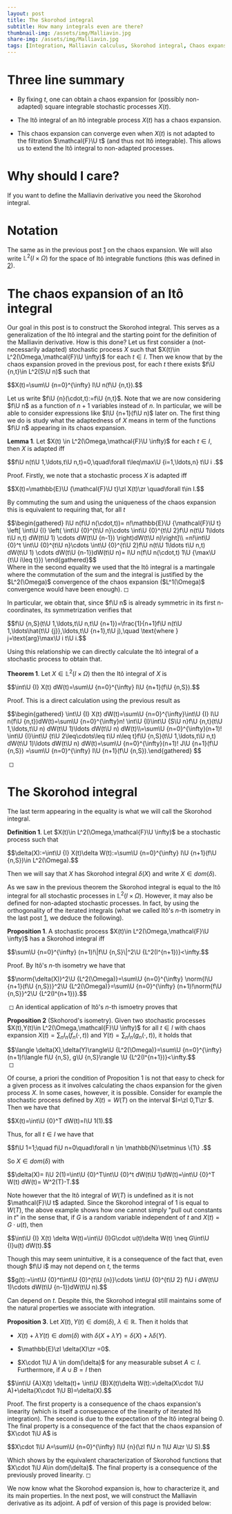 ```yaml
---
layout: post
title: The Skorohod integral
subtitle: How many integrals even are there?
thumbnail-img: /assets/img/Malliavin.jpg
share-img: /assets/img/Malliavin.jpg
tags: [Integration, Malliavin calculus, Skorohod integral, Chaos expansion, Itô integral, Stochastic Calculus]
---
```


# Three line summary

-  By fixing $t$, one can obtain a chaos expansion for (possibly
  non-adapted) square integrable stochastic processes $X(t)$.

-  The Itô integral of an Itô integrable process $X(t)$ has a chaos
  expansion.

-  This chaos expansion can converge even when $X(t)$ is not adapted to
  the filtration $\mathcal{F}\U t$ (and thus not Itô integrable). This
  allows us to extend the Itô integral to non-adapted processes.

# Why should I care?

If you want to define the Malliavin derivative you need the Skorohod
integral.

# Notation

The same as in the previous post [1](https://liamllamazares.github.io/2022-05-26-Malliavin-Calculus-1/) on the chaos expansion. We
will also write $\mathbb{L}^2(I\times \Omega)$ for the space of Itô
integrable functions (this was defined in [2](https://liamllamazares.github.io/2022-05-26-The-Ito-integral/)).

# The chaos expansion of an Itô integral

Our goal in this post is to construct the Skorohod integral. This serves
as a generalization of the Itô integral and the starting point for the
definition of the Malliavin derivative. How is this done? Let us first
consider a (not-necessarily adapted) stochastic process $X$ such that
$X(t)\in L^2(\Omega,\mathcal{F}\U \infty)$ for each $t \in I$. Then we know
that by the chaos expansion proved in the previous post, for each $t$
there exists $f\U {n,t}\in L^2(S\U n)$ such that


<div>
 $$X(t)=\sum\U {n=0}^{\infty} I\U n(f\U {n,t}).$$
</div>

 Let us write
$f\U {n}(\cdot,t):=f\U {n,t}$. Note that we are now considering $f\U n$ as a
function of $n+1$ variables instead of $n$. In particular, we will be
able to consider expressions like $I\U {n+1}(f\U n)$ later on. The first
thing we do is study what the adaptedness of $X$ means in term of the
functions $f\U n$ appearing in its chaos expansion.


**Lemma 1**. Let $X(t) \in L^2(\Omega,\mathcal{F}\U \infty)$ for each
$t \in I$, then $X$ is adapted iff


<div>
 $$f\U n(t\U 1,\ldots,t\U n,t)=0,\quad\forall t\leq\max\U {i=1,\ldots,n} t\U i .$$
</div>





Proof. Firstly, we note that a stochastic process $X$ is adapted iff


<div>
 $$X(t)=\mathbb{E}\U {\mathcal{F}\U t}\zl X(t)\zr \quad\forall t\in I.$$
</div>

 By commuting the sum and
using the uniqueness of the chaos expansion this is equivalent to
requiring that, for all $t$

<div>
 $$\begin{gathered}
    I\U n(f\U n(\cdot,t))=  n!\mathbb{E}\U {\mathcal{F}\U t} \left[ \int\U {I} \left( \int\U {0}^{t\U n}\cdots \int\U {0}^{t\U 2}f\U n(t\U 1\ldots t\U n,t) dW(t\U 1) \cdots dW(t\U {n-1}) \right)dW(t\U n)\right]\\
    =n!\int\U {0}^t \int\U {0}^{t\U n}\cdots \int\U {0}^{t\U 2}f\U n(t\U 1\ldots t\U n,t) dW(t\U 1) \cdots dW(t\U {n-1})dW(t\U n)= I\U n(f\U n(\cdot,t) 1\U {\max\U {t\U i\leq t}})
  \end{gathered}$$
</div>
Where in the second equality we used that the
Itô integral is a martingale where the commutation of the sum and the integral
is justified by the $L^2(\Omega)$ convergence of the chaos expansion
($L^1(\Omega)$ convergence would have been enough). ◻


In particular, we obtain that, since $f\U n$ is already symmetric in its
first n-coordinates, its symmetrization verifies that


<div>
 $$f\U {n,S}(t\U 1,\ldots,t\U n,t\U {n+1})=\frac{1}{n+1}f\U n(t\U 1,\ldots\hat{t\U {j}},\ldots,t\U {n+1},t\U j),\quad \text{where } j=\text{arg}\max\U i t\U i.$$
</div>


Using this relationship we can directly calculate the Itô integral of a
stochastic process to obtain that.


**Theorem 1**. Let $X \in \mathbb{L}^2(I\times\Omega)$ then the Itô
integral of $X$ is


<div>
 $$\int\U {I} X(t) dW(t)=\sum\U {n=0}^{\infty} I\U {n+1}(f\U {n,S}).$$
</div>





Proof. This is a direct calculation using the previous result as



<div>
 $$\begin{gathered}
    \int\U {I} X(t) dW(t)=\sum\U {n=0}^{\infty}\int\U {I} I\U n(f\U {n,t})dW(t)=\sum\U {n=0}^{\infty}n! \int\U {I}\int\U {S\U n}f\U {n,t}(t\U 1,\ldots,t\U n) dW(t\U 1)\ldots dW(t\U n) dW(t)\\=\sum\U {n=0}^{\infty}(n+1)! \int\U {I}\int\U {t\U 2\leq\cdots\leq t\U n\leq t}f\U {n,S}(t\U 1,\ldots,t\U n,t) dW(t\U 1)\ldots dW(t\U n) dW(t)=\sum\U {n=0}^{\infty}(n+1)! J\U {n+1}(f\U {n,S}) =\sum\U {n=0}^{\infty} I\U {n+1}(f\U {n,S}).\end{gathered}
  $$
</div>

  ◻


# The Skorohod integral

The last term appearing in the equality is what we will call the
Skorohod integral.


**Definition 1**. Let $X(t)\in L^2(\Omega,\mathcal{F}\U \infty)$ be a
stochastic process such that


<div>
 $$\delta(X):=\int\U {I} X(t)\delta W(t):=\sum\U {n=0}^{\infty} I\U {n+1}(f\U {n,S})\in L^2(\Omega).$$
</div>


Then we will say that $X$ has Skorohod integral $\delta(X)$ and write
$X\in dom(\delta)$.


As we saw in the previous theorem the Skorohod integral is equal to the
Itô integral for all stochastic processes in
$\mathbb{L}^2(I\times\Omega)$. However, it may also be defined for
non-adapted stochastic processes. In fact, by using the orthogonality of
the iterated integrals (what we called Itô's $n$-th isometry in the
last post [1](https://liamllamazares.github.io/2022-05-26-Malliavin-Calculus-1/), we deduce the following).


**Proposition 1**. A stochastic process
$X(t)\in L^2(\Omega,\mathcal{F}\U \infty)$ has a Skorohod integral iff


<div>
 $$\sum\U {n=0}^{\infty} (n+1)!\|f\U {n,S}\|^2\U {L^2(I^{n+1})}<\infty.$$
</div>





Proof. By Itô's $n$-th isometry we have that


<div>
 $$\norm{\delta(X)}^2\U {L^2(\Omega)}=\sum\U {n=0}^{\infty} \norm{I\U {n+1}(f\U {n,S})}^2\U {L^2(\Omega)}=\sum\U {n=0}^{\infty} (n+1)!\norm{f\U {n,S}}^2\U {L^2(I^{n+1})}.$$
</div>

  ◻
An identical application of Itô's $n$-th ismoetry proves that


**Proposition 2** (Skohorod's isometry). Given two stochastic processes $X(t),Y(t)\in L^2(\Omega,\mathcal{F}\U \infty)$ for all $t\in I$ with chaos expansion $X(t)=\sum_n I_n(f_n(\cdot,t))$ and $Y(t)=\sum_n I_n(g_n(\cdot,t))$, it holds that
<div>
 $$\langle \delta(X),\delta(Y)\rangle\U {L^2(\Omega)}=\sum\U {n=0}^{\infty} (n+1)!\langle f\U {n,S}, g\U {n,S}\rangle \U {L^2(I^{n+1})}<\infty.$$
</div>  ◻



Of course, a priori the condition of Proposition $1$ is not that easy to check for a
given process as it involves calculating the chaos expansion for the
given process $X$. In some cases, however, it is possible. Consider for
example the stochastic process defined by $X(t)=W(T)$ on the interval
$I=\zl 0,T\zr $. Then we have that

<div>
 $$X(t)=\int\U {0}^T dW(t)=I\U 1(1).$$
</div>

 Thus, for
all $t\in I$ we have that


<div>
 $$f\U 1=1;\quad f\U n=0\quad\forall n \in \mathbb{N}\setminus \{1\} .$$
</div>

 So
$X\in dom(\delta)$ with


<div>
 $$\delta(X)= I\U 2(1)=\int\U {0}^T\int\U {0}^t dW(t\U 1)dW(t)=\int\U {0}^T W(t) dW(t)= W^2(T)-T.$$
</div>


Note however that the Itô integral of $W(T)$ is undefined as it is not
$\mathcal{F}\U t$ adapted. Since the Skorohod integral of $1$ is equal to
$W(T)$, the above example shows how one cannot simply "pull out
constants in $t$" in the sense that, if $G$ is a random variable
independent of $t$ and $X(t)=G\cdot u(t)$, then


<div>
 $$\int\U {I} X(t) \delta W(t)=\int\U {I}G\cdot u(t)\delta W(t) \neq G\int\U {I}u(t) dW(t).$$
</div>


Though this may seem unintuitive, it is a consequence of the fact that,
even though $f\U i$ may not depend on $t$, the terms


<div>
 $$g(t):=\int\U {0}^t\int\U {0}^{t\U {n}}\cdots \int\U {0}^{t\U 2} f\U i dW(t\U 1)\cdots dW(t\U {n-1})dW(t\U n).$$
</div>


Can depend on $t$. Despite this, the Skorohod integral still maintains
some of the natural properties we associate with integration.


**Proposition 3**. Let $X(t), Y(t)\in dom(\delta)$,
$\lambda \in {\mathbb R}$. Then it holds that

-  $X(t)+ \lambda Y(t) \in dom(\delta)$ with
  $\delta(X+\lambda Y)=\delta(X)+\lambda \delta(Y)$.

-  $\mathbb{E}\zl \delta(X)\zr =0$.

-  $X\cdot 1\U A \in dom(\delta)$ for any measurable subset
  $A \subset I$. Furthermore, if $A \cup B =I$ then


<div>
 $$\int\U {A}X(t) \delta(t)+ \int\U {B}X(t)\delta W(t):=\delta(X\cdot 1\U A)+\delta(X\cdot 1\U B)=\delta(X).$$
</div>





Proof. The first property is a consequence of the chaos expansion's
linearity (which is itself a consequence of the linearity of iterated
Itô integration). The second is due to the expectation of the Itô
integral being $0$. The final property is a consequence of the fact that
the chaos expansion of $X\cdot 1\U A$ is


<div>
 $$X\cdot 1\U A=\sum\U {n=0}^{\infty} I\U {n}(\zl f\U n 1\U A\zr \U S).$$
</div>

 Which shows by
the equivalent characterization of Skorohod functions that
$X\cdot 1\U A\in dom(\delta)$. The final property is a consequence of the
previously proved linearity. ◻


We now know what the Skorohod expansion is, how to characterize it, and
its main properties. In the next post, we will construct the Malliavin
derivative as its adjoint.
A pdf of version of this page is provided below:
<object data="/assets/Skorohod.pdf" width="1000" height="1000" type='application/pdf'></object>

